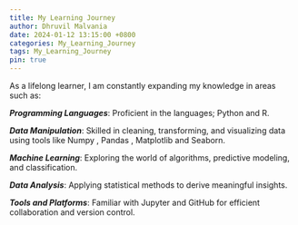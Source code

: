 ```yaml
---
title: My Learning Journey 
author: Dhruvil Malvania
date: 2024-01-12 13:15:00 +0800
categories: My_Learning_Journey
tags: My_Learning_Journey
pin: true
---
```


As a lifelong learner, I am constantly expanding my knowledge in areas such as:

***Programming Languages***: Proficient in the languages; Python and R.

***Data Manipulation***: Skilled in cleaning, transforming, and visualizing data using tools like Numpy , Pandas , Matplotlib and Seaborn.

***Machine Learning***: Exploring the world of algorithms, predictive modeling, and classification.

***Data Analysis***: Applying statistical methods to derive meaningful insights.

***Tools and Platforms***: Familiar with Jupyter and GitHub for efficient collaboration and version control.